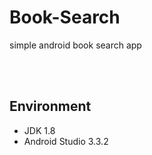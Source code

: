 # Book-Search

simple android book search app

<br>
<br>

## Environment

* JDK 1.8
* Android Studio 3.3.2
